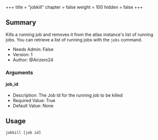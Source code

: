 +++
title = "jobkill"
chapter = false
weight = 100
hidden = false
+++

## Summary

Kills a running job and removes it from the atlas instance's list of running jobs. You can retrieve a list of running jobs with the `jobs` command.
- Needs Admin: False  
- Version: 1  
- Author: @Airzero24

### Arguments

#### job_id

- Description: The Job Id for the running job to be killed  
- Required Value: True  
- Default Value: None  

## Usage

```
jobkill [job id]
```

